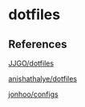 # dotfiles

## References
[JJGO/dotfiles](https://github.com/jjgo/dotfiles)

[anishathalye/dotfiles](https://github.com/anishathalye/dotfiles)

[jonhoo/configs](https://github.com/jonhoo/configs)

